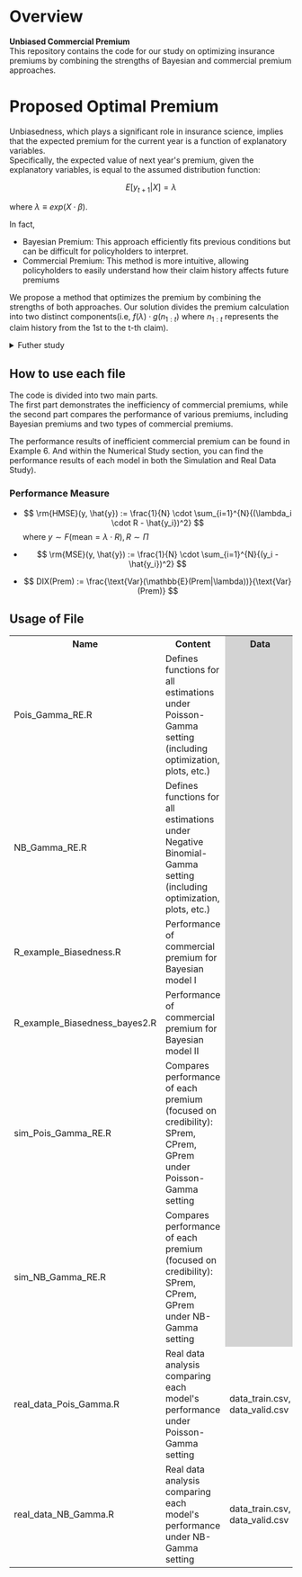 # Overview
**Unbiased Commercial Premium**  
This repository contains the code for our study on optimizing insurance premiums by combining the strengths of Bayesian and commercial premium approaches.

# Proposed Optimal Premium
Unbiasedness, which plays a significant role in insurance science, implies that the expected premium for the current year is a function of explanatory variables.  
Specifically, the expected value of next year's premium, given the explanatory variables, is equal to the assumed distribution function:  

$$
E[y_{t+1} | X] = \lambda
$$ 

where $\lambda \equiv exp(X\cdot \beta)$.

In fact,
* Bayesian Premium: This approach efficiently fits previous conditions but can be difficult for policyholders to interpret.
* Commercial Premium: This method is more intuitive, allowing policyholders to easily understand how their claim history affects future premiums  

We propose a method that optimizes the premium by combining the strengths of both approaches. Our solution divides the premium calculation into two distinct components(i.e, $f(\lambda) \cdot g(n_{1:t})$ where $n_{1:t}$ represents the claim history from the 1st to the t-th claim).

<details>
	<summary>Futher study</summary>
  	<div markdown="1">
      Additionally, we show that under certain conditions in a random effects setting, <b>the Bayesian premium can be equivalent to the commercial premium</b>, providing a straightforward and effective solution.
  	</div>
</details>

## How to use each file  
The code is divided into two main parts.   
The first part demonstrates the inefficiency of commercial premiums, while the second part compares the performance of various premiums, including Bayesian premiums and two types of commercial premiums.   

The performance results of inefficient commercial premium can be found in Example 6.
And within the Numerical Study section, you can find the performance results of each model in both the Simulation and Real Data Study).

### Performance Measure

* 
  $$
  \rm{HMSE}(y, \hat{y}) := \frac{1}{N} \cdot \sum_{i=1}^{N}{(\lambda_i \cdot R - \hat{y_i})^2}
  $$
  where $y \sim F(\text{mean} = \lambda \cdot R), R \sim \Pi$

* 
  $$
  \rm{MSE}(y, \hat{y}) := \frac{1}{N} \cdot \sum_{i=1}^{N}{(y_i - \hat{y_i})^2}
  $$

* 
  $$
  DIX(Prem) := \frac{\text{Var}(\mathbb{E}(Prem|\lambda))}{\text{Var}(Prem)}
  $$


 
## Usage of File
<table>
  <tr>
    <th>Name</th>
    <th>Content</th>
    <th bgcolor="#D3D3D3">Data</th>
  </tr>
  <tr>
    <td>Pois_Gamma_RE.R</td>
    <td>Defines functions for all estimations under Poisson-Gamma setting (including optimization, plots, etc.)</td>
    <td bgcolor="#D3D3D3"></td>
  </tr>
  <tr>
    <td>NB_Gamma_RE.R</td>
    <td>Defines functions for all estimations under Negative Binomial-Gamma setting (including optimization, plots, etc.)</td>
    <td bgcolor="#D3D3D3"></td>
  </tr>
  <tr>
    <td>R_example_Biasedness.R</td>
    <td>Performance of commercial premium for Bayesian model I</td>
    <td bgcolor="#D3D3D3"></td>
  </tr>
  <tr>
    <td>R_example_Biasedness_bayes2.R</td>
    <td>Performance of commercial premium for Bayesian model II</td>
    <td bgcolor="#D3D3D3"></td>
  </tr>
  <tr>
    <td>sim_Pois_Gamma_RE.R</td>
    <td>Compares performance of each premium (focused on credibility): SPrem, CPrem, GPrem under Poisson-Gamma setting</td>
    <td bgcolor="#D3D3D3"></td>
  </tr>
  <tr>
    <td>sim_NB_Gamma_RE.R</td>
    <td>Compares performance of each premium (focused on credibility): SPrem, CPrem, GPrem under NB-Gamma setting</td>
    <td bgcolor="#D3D3D3"></td>
  </tr>
  <tr>
    <td>real_data_Pois_Gamma.R</td>
    <td>Real data analysis comparing each model's performance under Poisson-Gamma setting</td>
    <td>data_train.csv, data_valid.csv</td>
  </tr>
  <tr>
    <td>real_data_NB_Gamma.R</td>
    <td>Real data analysis comparing each model's performance under NB-Gamma setting</td>
    <td>data_train.csv, data_valid.csv</td>
  </tr>
</table>

